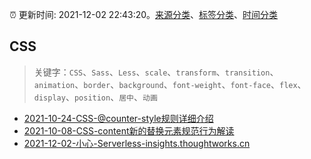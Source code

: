 :alarm_clock: 更新时间: 2021-12-02 22:43:20。[来源分类](../README.md)、[标签分类](../TAGS.md)、[时间分类](../TIMELINE.md)

## CSS


> 关键字：`CSS`、`Sass`、`Less`、`scale`、`transform`、`transition`、`animation`、`border`、`background`、`font-weight`、`font-face`、`flex`、`display`、`position`、`居中`、`动画`



- [2021-10-24-CSS-@counter-style规则详细介绍](https://www.zhangxinxu.com/wordpress/2021/10/css-counter-style/) 
- [2021-10-08-CSS-content新的替换元素规范行为解读](https://www.zhangxinxu.com/wordpress/2021/10/css-content-url/) 
- [2021-12-02-小心-Serverless-insights.thoughtworks.cn](https://blogread.cn/news/go.php?idItem=14815&url=https%3A%2F%2Finsights.thoughtworks.cn%2Fcautious-in-serverless%2F%3Fcomefrom%3Dhttps%253A%252F%252Fblogread.cn%252Fnews%252F) 